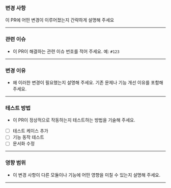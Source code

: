 ### 변경 사항
이 PR에 어떤 변경이 이루어졌는지 간략하게 설명해 주세요

---
### 관련 이슈
- 이 PR이 해결하는 관련 이슈 번호를 적어 주세요.
예: `#123`

---

### 변경 이유
- 왜 이러한 변경이 필요했는지 설명해 주세요. 기존 문제나 기능 개선 이유를 포함해 주세요.

---

### 테스트 방법
- 이 PR이 정상적으로 작동하는지 테스트하는 방법을 기술해 주세요.
- [ ] 테스트 케이스 추가
- [ ] 기능 동작 테스트
- [ ] 문서화 수정

---

### 영향 범위
- 이 변경 사항이 다른 모듈이나 기능에 어떤 영향을 미칠 수 있는지 설명해 주세요.

---
